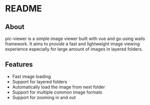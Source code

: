 # README

## About
pic-viewer is a simple image viewer built with vue and go using wails framework. It aims to provide a fast and lightweight image viewing experience especially for large amount of images in layered folders. 

## Features
- Fast image loading
- Support for layered folders
- Automatically load the image from next folder
- Support for multiple common image formats
- Support for zooming in and out
